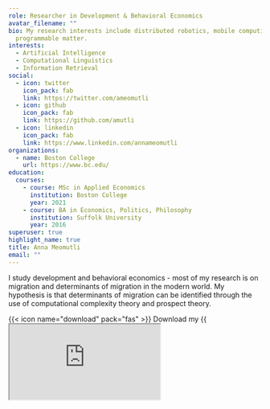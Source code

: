 ```yaml
---
role: Researcher in Development & Behavioral Economics
avatar_filename: ""
bio: My research interests include distributed robotics, mobile computing and
  programmable matter.
interests:
  - Artificial Intelligence
  - Computational Linguistics
  - Information Retrieval
social:
  - icon: twitter
    icon_pack: fab
    link: https://twitter.com/ameomutli
  - icon: github
    icon_pack: fab
    link: https://github.com/amutli
  - icon: linkedin
    icon_pack: fab
    link: https://www.linkedin.com/annameomutli
organizations:
  - name: Boston College
    url: https://www.bc.edu/
education:
  courses:
    - course: MSc in Applied Economics
      institution: Boston College
      year: 2021
    - course: BA in Economics, Politics, Philosophy
      institution: Suffolk University
      year: 2016
superuser: true
highlight_name: true
title: Anna Meomutli
email: ""
---
```

I study development and behavioral economics - most of my research is on migration and determinants of migration in the modern world. My hypothesis is that determinants of migration can be identified through the use of computational complexity theory and prospect theory.


{{< icon name="download" pack="fas" >}} Download my {{<iframe src="https://docs.google.com/document/d/e/2PACX-1vTQ4NMNDPUUKFBRs3jxKAW7anwiwvaK-tOysmxh8CJdj0re4VS0vLbQe6H6dAa3si-b3JL6Z17q7FMM/pub?embedded=true">}} resumé.
